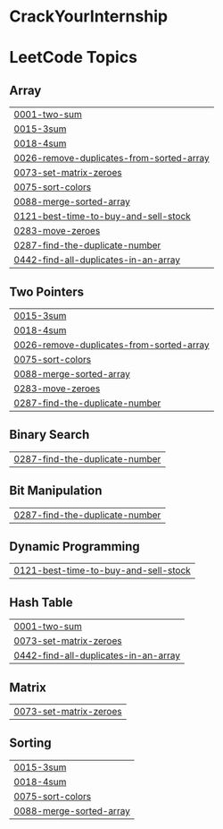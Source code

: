# CrackYourInternship

<!---LeetCode Topics Start-->
# LeetCode Topics
## Array
|  |
| ------- |
| [0001-two-sum](https://github.com/pratikshaK1448/CrackYourInternship/tree/master/0001-two-sum) |
| [0015-3sum](https://github.com/pratikshaK1448/CrackYourInternship/tree/master/0015-3sum) |
| [0018-4sum](https://github.com/pratikshaK1448/CrackYourInternship/tree/master/0018-4sum) |
| [0026-remove-duplicates-from-sorted-array](https://github.com/pratikshaK1448/CrackYourInternship/tree/master/0026-remove-duplicates-from-sorted-array) |
| [0073-set-matrix-zeroes](https://github.com/pratikshaK1448/CrackYourInternship/tree/master/0073-set-matrix-zeroes) |
| [0075-sort-colors](https://github.com/pratikshaK1448/CrackYourInternship/tree/master/0075-sort-colors) |
| [0088-merge-sorted-array](https://github.com/pratikshaK1448/CrackYourInternship/tree/master/0088-merge-sorted-array) |
| [0121-best-time-to-buy-and-sell-stock](https://github.com/pratikshaK1448/CrackYourInternship/tree/master/0121-best-time-to-buy-and-sell-stock) |
| [0283-move-zeroes](https://github.com/pratikshaK1448/CrackYourInternship/tree/master/0283-move-zeroes) |
| [0287-find-the-duplicate-number](https://github.com/pratikshaK1448/CrackYourInternship/tree/master/0287-find-the-duplicate-number) |
| [0442-find-all-duplicates-in-an-array](https://github.com/pratikshaK1448/CrackYourInternship/tree/master/0442-find-all-duplicates-in-an-array) |
## Two Pointers
|  |
| ------- |
| [0015-3sum](https://github.com/pratikshaK1448/CrackYourInternship/tree/master/0015-3sum) |
| [0018-4sum](https://github.com/pratikshaK1448/CrackYourInternship/tree/master/0018-4sum) |
| [0026-remove-duplicates-from-sorted-array](https://github.com/pratikshaK1448/CrackYourInternship/tree/master/0026-remove-duplicates-from-sorted-array) |
| [0075-sort-colors](https://github.com/pratikshaK1448/CrackYourInternship/tree/master/0075-sort-colors) |
| [0088-merge-sorted-array](https://github.com/pratikshaK1448/CrackYourInternship/tree/master/0088-merge-sorted-array) |
| [0283-move-zeroes](https://github.com/pratikshaK1448/CrackYourInternship/tree/master/0283-move-zeroes) |
| [0287-find-the-duplicate-number](https://github.com/pratikshaK1448/CrackYourInternship/tree/master/0287-find-the-duplicate-number) |
## Binary Search
|  |
| ------- |
| [0287-find-the-duplicate-number](https://github.com/pratikshaK1448/CrackYourInternship/tree/master/0287-find-the-duplicate-number) |
## Bit Manipulation
|  |
| ------- |
| [0287-find-the-duplicate-number](https://github.com/pratikshaK1448/CrackYourInternship/tree/master/0287-find-the-duplicate-number) |
## Dynamic Programming
|  |
| ------- |
| [0121-best-time-to-buy-and-sell-stock](https://github.com/pratikshaK1448/CrackYourInternship/tree/master/0121-best-time-to-buy-and-sell-stock) |
## Hash Table
|  |
| ------- |
| [0001-two-sum](https://github.com/pratikshaK1448/CrackYourInternship/tree/master/0001-two-sum) |
| [0073-set-matrix-zeroes](https://github.com/pratikshaK1448/CrackYourInternship/tree/master/0073-set-matrix-zeroes) |
| [0442-find-all-duplicates-in-an-array](https://github.com/pratikshaK1448/CrackYourInternship/tree/master/0442-find-all-duplicates-in-an-array) |
## Matrix
|  |
| ------- |
| [0073-set-matrix-zeroes](https://github.com/pratikshaK1448/CrackYourInternship/tree/master/0073-set-matrix-zeroes) |
## Sorting
|  |
| ------- |
| [0015-3sum](https://github.com/pratikshaK1448/CrackYourInternship/tree/master/0015-3sum) |
| [0018-4sum](https://github.com/pratikshaK1448/CrackYourInternship/tree/master/0018-4sum) |
| [0075-sort-colors](https://github.com/pratikshaK1448/CrackYourInternship/tree/master/0075-sort-colors) |
| [0088-merge-sorted-array](https://github.com/pratikshaK1448/CrackYourInternship/tree/master/0088-merge-sorted-array) |
<!---LeetCode Topics End-->